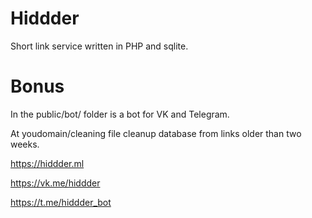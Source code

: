 # Hiddder
Short link service written in PHP and sqlite.
# Bonus
In the public/bot/ folder is a bot for VK and Telegram.

At youdomain/cleaning file cleanup database from links older than two weeks.

https://hiddder.ml

https://vk.me/hiddder

https://t.me/hiddder_bot
